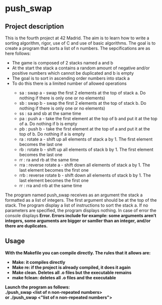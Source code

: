 <h1>push_swap</h1>
<h2>Project description</h2>
<div>
<!--  <a href="https://github.com/JaeSeoKim/badge42">
    <img align="center" src="https://badge42.herokuapp.com/api/project/samoreno/ft_printf"/>
  </a> -->
  <p>This is the fourth project at 42 Madrid. The aim is to learn how to write a sorting algorithm, rigor, use of C and use of basic algorithms. The goal is to create a program that sorts a list of n numbers. The sepcifications are as here follows:
  <ul>
    <li>The game is composed of 2 stacks named a and b</li>
    <li>At the start the stack a contains a random amount of negative and/or positive numbers which cannot be duplicated and b is empty</li>
    <li>The goal is to sort in ascending order numbers into stack a</li>
    <li>To do this there is a limited number of allowed operations</li>
    <ul>
      <li>sa : swap a - swap the first 2 elements at the top of stack a. Do nothing if there is only one or no elements)</li>
      <li>sb : swap b - swap the first 2 elements at the top of stack b. Do nothing if there is only one or no elements)</li>
      <li>ss : sa and sb at the same time</li>
      <li>pa : push a - take the first element at the top of b and put it at the top of a. Do nothing if b is empty</li>
      <li>pb : push b - take the first element at the top of a and put it at the top of b. Do nothing if a is empty</li>
      <li>ra : rotate a - shift up all elements of stack a by 1. The first element becomes the last one</li>
      <li>rb : rotate b - shift up all elements of stack b by 1. The first element becomes the last one</li>
      <li>rr : ra and rb at the same time</li>
      <li>rra : reverse rotate a - shift down all elements of stack a by 1. The last element becomes the first one</li>
      <li>rrb : reverse rotate b - shift down all elements of stack b by 1. The last element becomes the first one</li>
      <li>rr : rra and rrb at the same time</li>
    </ul>
  </ul>
  </p>
  <p>
  The program named push_swap receives as an argument the stack a formatted as a list of integers. The first argument should be at the top of the stack. The program display a list of instructions to sort the stack a. If no parameters are specified, the program displays nothing. In case of error the console displays <b>Error<b/>. Errors include for example: some arguments aren’t integers, some arguments are bigger or samller than an integer, and/or there are duplicates.
  </p>
</div>
<h2>Usage</h2>
<div>
    <p>
        With the Makefile you can compile directly. The rules that it allows are:
        <ul>
         <li>Make: it compiles directly</li>
         <li>Make re: if the project is already compiled, it does it again</li>
         <li>Make clean. Deletes all .o files but the executable remains</li>
         <li>make fclean: deletes all .o files and the executable</li>
    </ul>
    </p>
      Launch the program as follows:<br/>
  <b>./push_swap &lt;list of n non-repeated numbers&gt;</b><br/>
        or
        <b>./push_swap &lt;"list of n non-repeated numbers"&gt;</b>
    </p>
</div>
